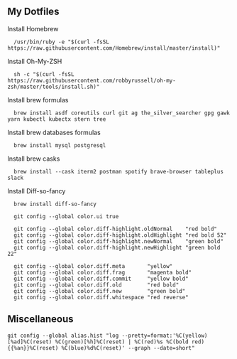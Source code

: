 ## My Dotfiles


Install Homebrew
  ```
    /usr/bin/ruby -e "$(curl -fsSL https://raw.githubusercontent.com/Homebrew/install/master/install)"
  ```
  
Install Oh-My-ZSH
  ```
    sh -c "$(curl -fsSL https://raw.githubusercontent.com/robbyrussell/oh-my-zsh/master/tools/install.sh)"
  ```

Install brew formulas
  ```
    brew install asdf coreutils curl git ag the_silver_searcher gpg gawk yarn kubectl kubectx stern tree
  ```

Install brew databases formulas
  ```
    brew install mysql postgresql
  ```
  
Install brew casks
  ```
    brew install --cask iterm2 postman spotify brave-browser tableplus slack
  ```
  
Install Diff-so-fancy

  ```
    brew install diff-so-fancy

    git config --global color.ui true

    git config --global color.diff-highlight.oldNormal    "red bold"
    git config --global color.diff-highlight.oldHighlight "red bold 52"
    git config --global color.diff-highlight.newNormal    "green bold"
    git config --global color.diff-highlight.newHighlight "green bold 22"

    git config --global color.diff.meta       "yellow"
    git config --global color.diff.frag       "magenta bold"
    git config --global color.diff.commit     "yellow bold"
    git config --global color.diff.old        "red bold"
    git config --global color.diff.new        "green bold"
    git config --global color.diff.whitespace "red reverse"
  ```

## Miscellaneous

 `git config --global alias.hist "log --pretty=format:'%C(yellow)[%ad]%C(reset) %C(green)[%h]%C(reset) | %C(red)%s %C(bold red){{%an}}%C(reset) %C(blue)%d%C(reset)' --graph --date=short"`



